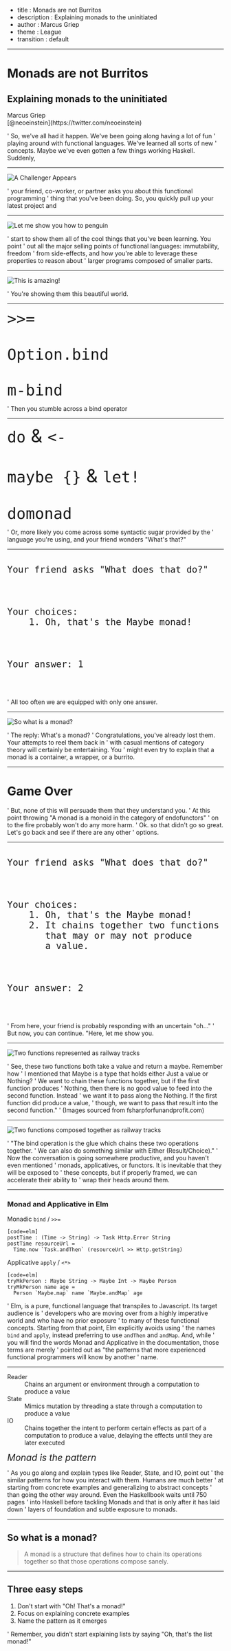 - title : Monads are not Burritos
- description : Explaining monads to the uninitiated
- author : Marcus Griep
- theme : League
- transition : default

***

# Monads are not Burritos

## Explaining monads to the uninitiated

<div>
Marcus Griep<br/>
[@neoeinstein](https://twitter.com/neoeinstein)
</div>

' So, we've all had it happen. We've been going along having a lot of fun
' playing around with functional languages. We've learned all sorts of new
' concepts. Maybe we've even gotten a few things working Haskell. Suddenly,

***

<img src="images/dodge_challenger_appears.gif" class="stretch" alt="A Challenger Appears"/>

' your friend, co-worker, or partner asks you about this functional programming
' thing that you've been doing. So, you quickly pull up your latest project and

***

<img src="images/let_me_show_you.jpg" class="stretch" alt="Let me show you how to penguin"/>

' start to show them all of the cool things that you've been learning. You point
' out all the major selling points of functional languages: immutability, freedom
' from side-effects, and how you're able to leverage these properties to reason about
' larger programs composed of smaller parts.

---

<img src="images/this-is-amazing.gif" class="stretch" alt="This is amazing!"/>

' You're showing them this beautiful world.

---

<div style="font-size:300%">
<div class="fragment">
<code>>>=</code>
</div>
<div style="margin-top:1em;margin-bottom:1em" class="fragment">
<code>Option.bind</code>
</div>
<div class="fragment">
<code>m-bind</code>
</div>
</div>

' Then you stumble across a bind operator

---

<div style="font-size:300%">
<div class="fragment">
<code>do</code> & <code><-</code>
</div>
<div style="margin-top:1em;margin-bottom:1em" class="fragment">
<code>maybe {}</code> & <code>let!</code>
</div>
<div class="fragment">
<code>domonad</code>
</div>
</div>

' Or, more likely you come across some syntactic sugar provided by the
' language you're using, and your friend wonders "What's that?"

***

<pre>
<pre style="font-size:150%">
Your friend asks "What does that do?"
</pre>

<pre style="font-size:150%" class="fragment">
Your choices:
    1. Oh, that's the Maybe monad!
</pre>

<pre style="font-size:150%" class="fragment">
Your answer: <span class="fragment">1</span>
</pre>
</pre>

' All too often we are equipped with only one answer.

---

<img src="images/what-is-monad.jpg" class="stretch" alt="So what is a monad?" />

' The reply: What's a monad?
' Congratulations, you've already lost them. Your attempts to reel them back in
' with casual mentions of category theory will certainly be entertaining. You
' might even try to explain that a monad is a container, a wrapper, or a burrito.

---

# Game Over

' But, none of this will persuade them that they understand you.
' At this point throwing "A monad is a monoid in the category of endofunctors"
' on to the fire probably won't do any more harm.
' Ok. so that didn't go so great. Let's go back and see if there are any other
' options.

***

<pre>
<pre style="font-size:150%">
Your friend asks "What does that do?"
</pre>

<pre style="font-size:150%">
Your choices:
    1. Oh, that's the Maybe monad!
<span class="fragment">    2. It chains together two functions
       that may or may not produce
       a value.</span>
</pre>

<pre style="font-size:150%">
Your answer: <span class="fragment">2</span>
</pre>
</pre>

' From here, your friend is probably responding with an uncertain "oh..."
' But now, you can continue. "Here, let me show you.

---

<img src="images/Recipe_RailwaySwitch1.png" class="stretch" alt="Two functions represented as railway tracks"/>

' See, these two functions both take a value and return a maybe. Remember how
' I mentioned that Maybe is a type that holds either Just a value or Nothing?
' We want to chain these functions together, but if the first function produces
' Nothing, then there is no good value to feed into the second function. Instead
' we want it to pass along the Nothing. If the first function did produce a value,
' though, we want to pass that result into the second function."
' (Images sourced from fsharpforfunandprofit.com)

---

<img src="images/Recipe_RailwaySwitch2.png" class="stretch" alt="Two functions composed together as railway tracks"/>

' "The bind operation is the glue which chains these two operations together.
' We can also do something similar with Either (Result/Choice)."
' Now the conversation is going somewhere productive, and you haven't even mentioned
' monads, applicatives, or functors. It is inevitable that they will be exposed to
' these concepts, but if properly framed, we can accelerate their ability to
' wrap their heads around them.

---

### Monad and Applicative in Elm

Monadic `bind` / `>>=`

    [code=elm]
    postTime : (Time -> String) -> Task Http.Error String
    postTime resourceUrl =
      Time.now `Task.andThen` (resourceUrl >> Http.getString)

Applicative `apply` / `<*>`

    [code=elm]
    tryMkPerson : Maybe String -> Maybe Int -> Maybe Person
    tryMkPerson name age =
      Person `Maybe.map` name `Maybe.andMap` age

' Elm, is a pure, functional language that transpiles to Javascript. Its target audience is
' developers who are moving over from a highly imperative world and who have no prior exposure
' to many of these functional concepts. Starting from that point, Elm explicitly avoids using
' the names `bind` and `apply`, instead preferring to use `andThen` and `andMap`. And, while
' you will find the words Monad and Applicative in the documentation, those terms are merely
' pointed out as "the patterns that more experienced functional programmers will know by another
' name.

***

<dl>
<dt class="fragment" data-fragment-index="1">Reader</dt>
<dd class="fragment" data-fragment-index="2"><span class="fragment highlight-blue" data-fragment-index="7">Chains</span> an argument or environment <span class="fragment highlight-blue" data-fragment-index="7">through a computation to produce a value</span></dd>
<dt class="fragment" data-fragment-index="3">State</dt>
<dd class="fragment" data-fragment-index="4">Mimics mutation by <span class="fragment highlight-blue" data-fragment-index="7">threading</span> a state <span class="fragment highlight-blue" data-fragment-index="7">through a computation to produce a value</span></dd>
<dt class="fragment" data-fragment-index="5">IO</dt>
<dd class="fragment" data-fragment-index="6"><span class="fragment highlight-blue" data-fragment-index="7">Chains</span> together the intent to perform certain effects as <span class="fragment highlight-blue" data-fragment-index="7">part of a computation to produce a value</span>, delaying the effects until they are later executed</dd>
</dl>

<div class="fragment" data-fragment-index="8" style="font-size:150%"><em>Monad is the pattern</em></div>

' As you go along and explain types like Reader, State, and IO, point out
' the similar patterns for how you interact with them. Humans are much better
' at starting from concrete examples and generalizing to abstract concepts
' than going the other way around. Even the Haskellbook waits until 750 pages
' into Haskell before tackling Monads and that is only after it has laid down
' layers of foundation and subtle exposure to monads.

---

## So what is a monad?

<div class="fragment">

> A monad is a structure that defines how to chain its operations together
> so that those operations compose sanely.

</div>

***

## Three easy steps

<ol>
<li class="fragment">Don't start with "Oh! That's a monad!"</li>
<li class="fragment">Focus on explaining concrete examples</li>
<li class="fragment">Name the pattern as it emerges</li>
</ol>

' Remember, you didn't start explaining lists by saying "Oh, that's the list monad!"